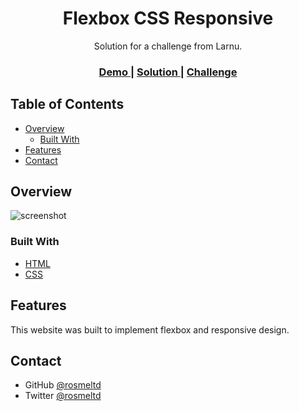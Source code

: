 <h1 align="center">Flexbox CSS Responsive</h1>

<div align="center">
   Solution for a challenge from Larnu.
</div>

<div align="center">
  <h3>
    <a href="https://{your-demo-link.your-domain}">
      Demo
    </a>
    <span> | </span>
    <a href="https://github.com/rosmeltd/desafio_github">
      Solution
    </a>
    <span> | </span>
    <a href="https://www.frontendmentor.io/home/my-challenges">
      Challenge
    </a>
  </h3>
</div>

<!-- TABLE OF CONTENTS -->

## Table of Contents

- [Overview](#overview)
  - [Built With](#built-with)
- [Features](#features)
- [Contact](#contact)

<!-- OVERVIEW -->

## Overview

![screenshot](https://github.com/rosmeltd/desafio_github/blob/main/img/overview.png?raw=true)

### Built With

- [HTML](https://developer.mozilla.org/es/docs/Web/HTML)
- [CSS](https://developer.mozilla.org/es/docs/Web/CSS)

## Features

This website was built to implement flexbox and responsive design.

## Contact

- GitHub [@rosmeltd](https://github.com/rosmeltd)
- Twitter [@rosmeltd](https://twitter.com/rosmeltd)
